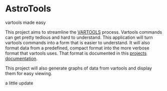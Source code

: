 # AstroTools
vartools made easy

This project aims to streamline the [VARTOOLS](https://www.astro.princeton.edu/~jhartman/vartools.html) process. Vartools commands can get pretty tedious and hard to understand. This application will turn vartools commands into a form that is easier to understand. It will also format data from a predefined, compact format into the more verbose format that vartools uses. That format is documented in this [projects documentation](https://llamicron.github.io/astrotools/).

This project will also generate graphs of data from vartools and display them for easy viewing.



a little update
